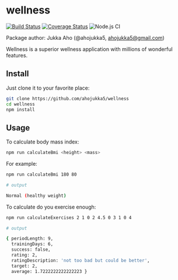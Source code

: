 # wellness

[![Build Status][travis-img]][travis-url]
[![Coverage Status][coveralls-img]][coveralls-url]
![Node.js CI](https://github.com/ahojukka5/wellness/workflows/Node.js%20CI/badge.svg)

Package author: Jukka Aho (@ahojukka5, ahojukka5@gmail.com)

Wellness is a superior wellness application with millions of wonderful features.

## Install

Just clone it to your favorite place:

```bash
git clone https://github.com/ahojukka5/wellness
cd wellness
npm install
```

## Usage

To calculate body mass index:

```bash
npm run calculateBmi <height> <mass>
```

For example:

```bash
npm run calculateBmi 180 80

# output

Normal (healthy weight)
```

To calculate do you exercise enough:

```bash
npm run calculateExercises 2 1 0 2 4.5 0 3 1 0 4

# output

{ periodLength: 9,
  trainingDays: 6,
  success: false,
  rating: 2,
  ratingDescription: 'not too bad but could be better',
  target: 2,
  average: 1.7222222222222223 }
```

[travis-img]: https://travis-ci.org/ahojukka5/wellness.svg?branch=master
[travis-url]: https://travis-ci.org/ahojukka5/wellness
[coveralls-img]: https://coveralls.io/repos/github/ahojukka5/wellness/badge.svg?branch=master
[coveralls-url]: https://coveralls.io/github/ahojukka5/wellness?branch=master
